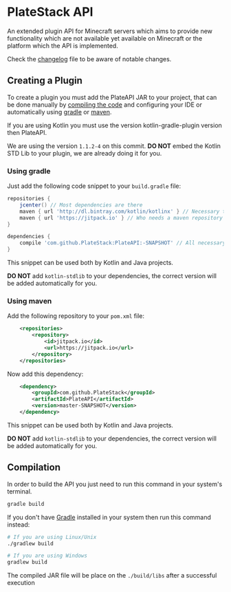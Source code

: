 PlateStack API
==============
An extended plugin API for Minecraft servers which aims to 
provide new functionality which are not available yet available
on Minecraft or the platform which the API is implemented.

Check the [changelog](CHANGELOG.md) file to be aware of notable changes.

Creating a Plugin
-----------------
To create a plugin you must add the PlateAPI JAR to your project, that can be done manually by
[compiling the code](#compilation) and configuring your IDE or automatically using [gradle](#using-gradle) or [maven](#using-maven).

If you are using Kotlin you must use the version kotlin-gradle-plugin version then PlateAPI.

We are using the version `1.1.2-4` on this commit. **DO NOT** embed the Kotlin STD Lib to your plugin, we are already doing it for you.

### Using gradle
Just add the following code snippet to your `build.gradle` file:
```gradle
repositories {
    jcenter() // Most dependencies are there
    maven { url 'http://dl.bintray.com/kotlin/kotlinx' } // Necessary to interact with immutable collections
    maven { url 'https://jitpack.io' } // Who needs a maven repository when we have jitpack and a github repository? :)
}

dependencies {
    compile 'com.github.PlateStack:PlateAPI:-SNAPSHOT' // All necessary dependencies will be grabbed automatically
}
```

This snippet can be used both by Kotlin and Java projects.

**DO NOT** add `kotlin-stdlib` to your dependencies, the correct version will be added automatically for you.

### Using maven
Add the following repository to your `pom.xml` file:
```xml
	<repositories>
		<repository>
		    <id>jitpack.io</id>
		    <url>https://jitpack.io</url>
		</repository>
	</repositories>
```

Now add this dependency:
```xml
	<dependency>
	    <groupId>com.github.PlateStack</groupId>
	    <artifactId>PlateAPI</artifactId>
	    <version>master-SNAPSHOT</version>
	</dependency>
```

This snippet can be used both by Kotlin and Java projects.

**DO NOT** add `kotlin-stdlib` to your dependencies, the correct version will be added automatically for you.

Compilation
-----------
In order to build the API you just need to run this command in your system's terminal. 
```sh
gradle build
```

If you don't have [Gradle] installed in your system then run this command instead:
```sh
# If you are using Linux/Unix
./gradlew build

# If you are using Windows
gradlew build 
```

The compiled JAR file will be place on the `./build/libs` after a successful execution

[Gradle]: https://www.gradle.org/
